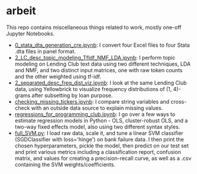 # arbeit
This repo contains miscellaneous things related to work, mostly one-off Jupyter Notebooks.
* [0_stata_dta_generation_cre.ipynb](https://github.com/sebastianbautista/arbeit/blob/master/0_stata_dta_generation_cre.ipynb): I convert four Excel files to four Stata .dta files in panel format.
* [2_LC_desc_topic_modeling_TfIdf_NMF_LDA.ipynb](https://github.com/sebastianbautista/arbeit/blob/master/2_LC_desc_topic_modeling_TfIdf_NMF_LDA.ipynb): I perform topic modeling on Lending Club text data using two different techniques, LDA and NMF, and two distinct input matrices, one with raw token counts and the other weighted using tf-idf.
* [2_separated_desc_freq_dist_viz.ipynb](https://github.com/sebastianbautista/arbeit/blob/master/2_separated_desc_freq_dist_viz.ipynb): I look at the same Lending Club data, using Yellowbrick to visualize frequency distributions of (1, 4)-grams after subsetting by loan purpose. 
* [checking_missing_tickers.ipynb](https://github.com/sebastianbautista/arbeit/blob/master/checking_missing_tickers.ipynb): I compare string variables and cross-check with an outside data source to explain missing values.
* [regressions_for_programming_club.ipynb](https://github.com/sebastianbautista/arbeit/blob/master/regressions_for_programming_club.ipynb): I go over a few ways to estimate regression models in Python - OLS, cluster-robust OLS, and a two-way fixed effects model, also using two different syntax styles.
* [full_SVM.py](https://github.com/sebastianbautista/arbeit/blob/master/full_SVM.py): I load raw data, scale it, and tune a linear SVM classifier (SGDClassifier with loss='hinge') on bank failure data. I then print the chosen hyperparameters, pickle the model, then predict on our test set and print various metrics including a classification report, confusion matrix, and values for creating a precision-recall curve, as well as a .csv containing the SVM weights/coefficients.
